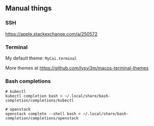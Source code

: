 ## Manual things
### SSH

https://apple.stackexchange.com/a/250572

### Terminal

My default theme: `MyCai.terminal`

More themes at https://github.com/lysyi3m/macos-terminal-themes

### Bash completions

```
# kubectl
kubectl completion bash > ~/.local/share/bash-completion/completions/kubectl

# openstack
openstack complete --shell bash > ~/.local/share/bash-completion/completions/openstack
```